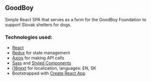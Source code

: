 ## GoodBoy

Simple React SPA that serves as a form for the GoodBoy Foundation to support Slovak shelters for dogs.

### Technologies used:
- [React](https://reactjs.org)
- [Redux](https://redux.js.org) for state management
- [Axios](https://axios-http.com) for making API calls
- [Sass](https://sass-lang.com) and [Styled Components](https://styled-components.com)
- [i18next](https://www.i18next.com) for localization, languages: EN, SK
- Bootstrapped with [Create React App](https://create-react-app.dev)
